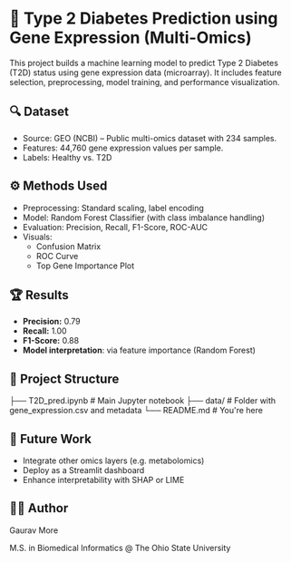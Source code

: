 # 🧬 Type 2 Diabetes Prediction using Gene Expression (Multi-Omics)

This project builds a machine learning model to predict Type 2 Diabetes (T2D) status using gene expression data (microarray). It includes feature selection, preprocessing, model training, and performance visualization.

## 🔍 Dataset
- Source: GEO (NCBI) – Public multi-omics dataset with 234 samples.
- Features: 44,760 gene expression values per sample.
- Labels: Healthy vs. T2D

## ⚙️ Methods Used
- Preprocessing: Standard scaling, label encoding
- Model: Random Forest Classifier (with class imbalance handling)
- Evaluation: Precision, Recall, F1-Score, ROC-AUC
- Visuals:
  - Confusion Matrix
  - ROC Curve
  - Top Gene Importance Plot

## 🏆 Results
- **Precision:** 0.79  
- **Recall:** 1.00  
- **F1-Score:** 0.88  
- **Model interpretation**: via feature importance (Random Forest)

## 📁 Project Structure
├── T2D_pred.ipynb # Main Jupyter notebook
├── data/ # Folder with gene_expression.csv and metadata
└── README.md # You're here

## 📌 Future Work
- Integrate other omics layers (e.g. metabolomics)
- Deploy as a Streamlit dashboard
- Enhance interpretability with SHAP or LIME

## 👨‍💻 Author
Gaurav More

M.S. in Biomedical Informatics @ The Ohio State University  

